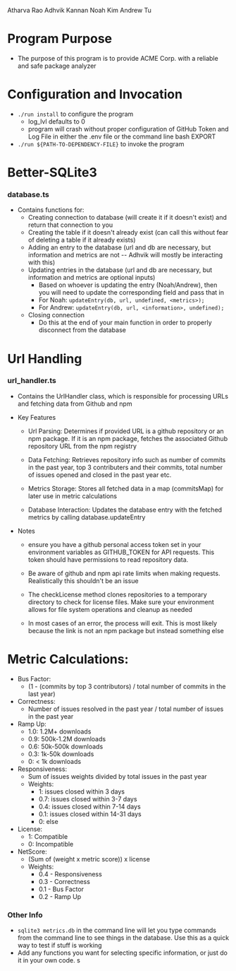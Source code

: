 Atharva Rao
Adhvik Kannan
Noah Kim
Andrew Tu

# Program Purpose
- The purpose of this program is to provide ACME Corp. with a reliable and safe package analyzer
# Configuration and Invocation
- `./run install` to configure the program
    - log_lvl defaults to 0
    - program will crash without proper configuration of GitHub Token and Log File in either the .env file or the command line bash EXPORT
-  `./run ${PATH-TO-DEPENDENCY-FILE}` to invoke the program

# Better-SQLite3
### database.ts
- Contains functions for:
    - Creating connection to database (will create it if it doesn't exist) and return that connection to you
    - Creating the table if it doesn't already exist (can call this without fear of deleting a table if it already exists)
    - Adding an entry to the database (url and db are necessary, but information and metrics are not -- Adhvik will mostly be interacting with this)
    - Updating entries in the database (url and db are necessary, but information and metrics are optional inputs)
        - Based on whoever is updating the entry (Noah/Andrew), then you will need to update the corresponding field and pass that in
        - For Noah: `updateEntry(db, url, undefined, <metrics>);`
        - For Andrew: `updateEntry(db, url, <information>, undefined);`
    - Closing connection
        - Do this at the end of your main function in order to properly disconnect from the database

# Url Handling
### url_handler.ts
- Contains the UrlHandler class, which is responsible for processing URLs and fetching data from Github and npm

- Key Features
    - Url Parsing: Determines if provided URL is a github repository or an npm package. If it is an npm package, fetches the associated Github repository URL from the npm registry

    - Data Fetching: Retrieves repository info such as number of commits in the past year, top 3 contributers and their commits, total number of issues opened and closed in the past year etc.

    - Metrics Storage: Stores all fetched data in a map (commitsMap) for later use in metric calculations

    - Database Interaction: Updates the database entry with the fetched metrics by calling database.updateEntry

- Notes
    - ensure you have a github personal access token set in your environment variables as GITHUB_TOKEN for API requests. This token should have permissions to read repository data.

    - Be aware of github and npm api rate limits when making requests. Realistically this shouldn't be an issue

    - The checkLicense method clones repositories to a temporary directory to check for license files. Make sure your environment allows for file system operations and cleanup as needed

    - In most cases of an error, the process will exit. This is most likely because the link is not an npm package but instead something else
# Metric Calculations:
- Bus Factor:
    - (1 - (commits by top 3 contributors) / total number of commits in the last year)
- Correctness:
    - Number of issues resolved in the past  year / total number of issues in the past year
- Ramp Up: 
    - 1.0: 1.2M+ downloads
    - 0.9: 500k-1.2M downloads
    - 0.6: 50k-500k downloads
    - 0.3: 1k-50k downloads
    - 0: < 1k downloads
- Responsiveness:
    - Sum of issues weights divided by total issues in the past year
    - Weights:
        - 1: issues closed within 3 days
        - 0.7: issues closed within 3-7 days
        - 0.4: issues closed within 7-14 days
        - 0.1: issues closed within 14-31 days
        - 0: else
- License:
    - 1: Compatible 
    - 0: Incompatible
- NetScore:
    - (Sum of (weight x metric score)) x license
    - Weights:
        - 0.4 - Responsiveness
        - 0.3 - Correctness
        - 0.1 - Bus Factor
        - 0.2 - Ramp Up

### Other Info
- `sqlite3 metrics.db` in the command line will let you type commands from the command line to see things in the database. Use this as a quick way to test if stuff is working
- Add any functions you want for selecting specific information, or just do it in your own code. s